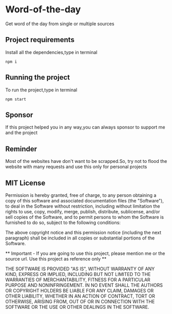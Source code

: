 # Word-of-the-day
Get word of the day from single or multiple sources

## Project requirements
Install all the dependencies,type in terminal<br />

`npm i`

## Running the project
To run the project,type in terminal<br />

`npm start`

## Sponsor
If this project helped you in any way,you can always sponsor to support me and the project

## Reminder
Most of the websites have don't want to be scrapped.So, try not to flood the website with many requests and use this only for personal projects 

## MIT License
Permission is hereby granted, free of
charge, to any person obtaining a copy of this software and associated
documentation files (the "Software"), to deal in the Software without
restriction, including without limitation the rights to use, copy, modify, merge,
publish, distribute, sublicense, and/or sell copies of the Software, and to
permit persons to whom the Software is furnished to do so, subject to the
following conditions:

The above copyright notice and this permission notice
(including the next paragraph) shall be included in all copies or substantial
portions of the Software.

** Important - If you are going to use this project, please mention me or the source url. Use this project as reference only **

THE SOFTWARE IS PROVIDED "AS IS", WITHOUT WARRANTY OF
ANY KIND, EXPRESS OR IMPLIED, INCLUDING BUT NOT LIMITED TO THE WARRANTIES OF
MERCHANTABILITY, FITNESS FOR A PARTICULAR PURPOSE AND NONINFRINGEMENT. IN NO
EVENT SHALL THE AUTHORS OR COPYRIGHT HOLDERS BE LIABLE FOR ANY CLAIM, DAMAGES OR
OTHER LIABILITY, WHETHER IN AN ACTION OF CONTRACT, TORT OR OTHERWISE, ARISING
FROM, OUT OF OR IN CONNECTION WITH THE SOFTWARE OR THE USE OR OTHER DEALINGS IN
THE SOFTWARE.

